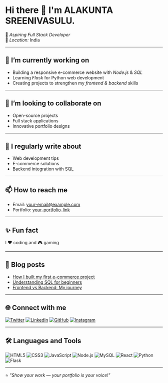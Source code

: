 # Hi there 👋 I'm ALAKUNTA SREENIVASULU.

💼 *Aspiring Full Stack Developer*  
📍 *Location:* India  

---

## 🔭 I’m currently working on
- Building a responsive e-commerce website with *Node.js* & *SQL*
- Learning *Flask* for Python web development
- Creating projects to strengthen my *frontend & backend* skills

---

## 🤝 I’m looking to collaborate on
- Open-source projects
- Full stack applications
- Innovative portfolio designs

---

## 📝 I regularly write about
- Web development tips  
- E-commerce solutions  
- Backend integration with SQL  

---

## 📫 How to reach me
- Email: your-email@example.com  
- Portfolio: [your-portfolio-link](https://example.com)

---

## ✨ Fun fact
I ❤ coding and 🎮 gaming

---

## 📰 Blog posts
- [How I built my first e-commerce project](https://example.com)
- [Understanding SQL for beginners](https://example.com)
- [Frontend vs Backend: My journey](https://example.com)

---

## 🌐 Connect with me
[![Twitter](https://img.shields.io/badge/Twitter-%231DA1F2.svg?style=flat&logo=twitter&logoColor=white)](https://twitter.com/username)
[![LinkedIn](https://img.shields.io/badge/LinkedIn-%230077B5.svg?style=flat&logo=linkedin&logoColor=white)](https://linkedin.com/in/username)
[![GitHub](https://img.shields.io/badge/GitHub-%23121011.svg?style=flat&logo=github&logoColor=white)](https://github.com/username)
[![Instagram](https://img.shields.io/badge/Instagram-%23E4405F.svg?style=flat&logo=instagram&logoColor=white)](https://instagram.com/username)

---

## 🛠 Languages and Tools
![HTML5](https://img.shields.io/badge/HTML5-%23E34F26.svg?style=flat&logo=html5&logoColor=white)
![CSS3](https://img.shields.io/badge/CSS3-%231572B6.svg?style=flat&logo=css3&logoColor=white)
![JavaScript](https://img.shields.io/badge/JavaScript-%23F7DF1E.svg?style=flat&logo=javascript&logoColor=black)
![Node.js](https://img.shields.io/badge/Node.js-%2343853D.svg?style=flat&logo=node.js&logoColor=white)
![MySQL](https://img.shields.io/badge/MySQL-%2300f.svg?style=flat&logo=mysql&logoColor=white)
![React](https://img.shields.io/badge/React-%2320232a.svg?style=flat&logo=react&logoColor=%2361DAFB)
![Python](https://img.shields.io/badge/Python-%233776AB.svg?style=flat&logo=python&logoColor=white)
![Flask](https://img.shields.io/badge/Flask-%23000.svg?style=flat&logo=flask&logoColor=white)

---

⭐ *"Show your work — your portfolio is your voice!"*

